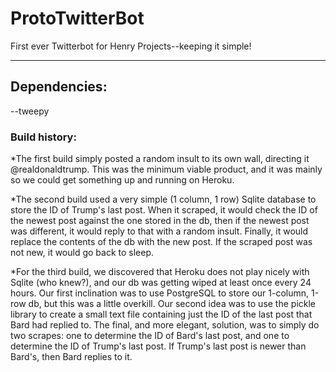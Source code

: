 # ProtoTwitterBot
First ever Twitterbot for Henry Projects--keeping it simple!
***
## Dependencies:
--tweepy

### Build history:
*The first build simply posted a random insult to its own wall, directing it @realdonaldtrump. This was the minimum viable product, and it was mainly so we could get something up and running on Heroku.

*The second build used a very simple (1 column, 1 row) Sqlite database to store the ID of Trump's last post. When it scraped, it would check the ID of the newest post against the one stored in the db, then if the newest post was different, it would reply to that with a random insult. Finally, it would replace the contents of the db with the new post. If the scraped post was not new, it would go back to sleep.

*For the third build, we discovered that Heroku does not play nicely with Sqlite (who knew?), and our db was getting wiped at least once every 24 hours. Our first inclination was to use PostgreSQL to store our 1-column, 1-row db, but this was a little overkill. Our second idea was to use the pickle library to create a small text file containing just the ID of the last post that Bard had replied to. The final, and more elegant, solution, was to simply do two scrapes: one to determine the ID of Bard's last post, and one to determine the ID of Trump's last post. If Trump's last post is newer than Bard's, then Bard replies to it.

